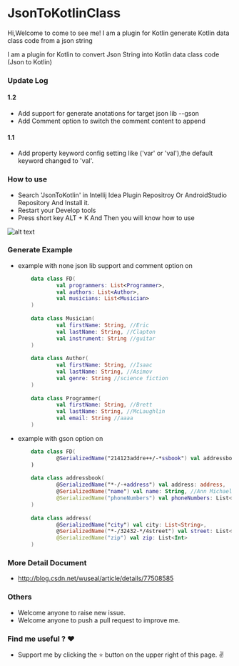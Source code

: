 # JsonToKotlinClass

Hi,Welcome to come to see me!
I am a plugin for Kotlin generate Kotlin data class code from a json string

I am a plugin for Kotlin to convert Json String into Kotlin data class code (Json to Kotlin)

### Update Log
#### 1.2
* Add support for generate anotations for target json lib --gson
* Add Comment option to switch the comment content to append

#### 1.1
* Add property keyword config setting like ('var' or 'val'),the default keyword changed to 'val'.

### How to use
* Search 'JsonToKotlin' in Intellij Idea Plugin Repositroy Or AndroidStudio Repository And Install it.
* Restart your Develop tools 
* Press short key ALT + K And Then you will know how to use

![alt text](https://plugins.jetbrains.com/files/9960/screenshot_17276.png)

### Generate Example
* example with none json lib support and comment option on

    ```kotlin
        data class FD(
                val programmers: List<Programmer>,
                val authors: List<Author>,
                val musicians: List<Musician>
        )
        
        data class Musician(
                val firstName: String, //Eric
                val lastName: String, //Clapton
                val instrument: String //guitar
        )
        
        data class Author(
                val firstName: String, //Isaac
                val lastName: String, //Asimov
                val genre: String //science fiction
        )
        
        data class Programmer(
                val firstName: String, //Brett
                val lastName: String, //McLaughlin
                val email: String //aaaa
        )

    ```
* example with gson option on

    ```kotlin
        data class FD(
        		@SerializedName("214123addre++/-*ssbook") val addressbook: List<addressbook>
        )
        
        data class addressbook(
        		@SerializedName("*-/-+address") val address: address,
        		@SerializedName("name") val name: String, //Ann Michaels
        		@SerializedName("phoneNumbers") val phoneNumbers: List<String>
        )
        
        data class address(
        		@SerializedName("city") val city: List<String>,
        		@SerializedName("*-/32432-*/4street") val street: List<String>,
        		@SerializedName("zip") val zip: List<Int>
        )
    ```

### More Detail Document
* http://blog.csdn.net/wuseal/article/details/77508585

### Others
* Welcome anyone to raise new issue.
* Welcome anyone to push a pull request to improve me.

### Find me useful ? :heart:
* Support me by clicking the :star: button on the upper right of this page. :v:

